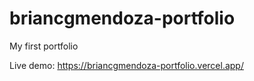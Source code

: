 # briancgmendoza-portfolio
My first portfolio

Live demo: https://briancgmendoza-portfolio.vercel.app/
